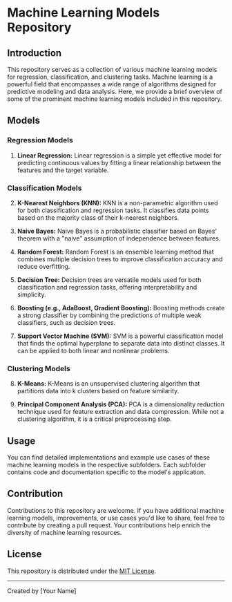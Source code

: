 # Machine Learning Models Repository

## Introduction

This repository serves as a collection of various machine learning models for regression, classification, and clustering tasks. Machine learning is a powerful field that encompasses a wide range of algorithms designed for predictive modeling and data analysis. Here, we provide a brief overview of some of the prominent machine learning models included in this repository.

## Models

### Regression Models

1. **Linear Regression:** Linear regression is a simple yet effective model for predicting continuous values by fitting a linear relationship between the features and the target variable.

### Classification Models

2. **K-Nearest Neighbors (KNN):** KNN is a non-parametric algorithm used for both classification and regression tasks. It classifies data points based on the majority class of their k-nearest neighbors.

3. **Naive Bayes:** Naive Bayes is a probabilistic classifier based on Bayes' theorem with a "naive" assumption of independence between features.

4. **Random Forest:** Random Forest is an ensemble learning method that combines multiple decision trees to improve classification accuracy and reduce overfitting.

5. **Decision Tree:** Decision trees are versatile models used for both classification and regression tasks, offering interpretability and simplicity.

6. **Boosting (e.g., AdaBoost, Gradient Boosting):** Boosting methods create a strong classifier by combining the predictions of multiple weak classifiers, such as decision trees.

7. **Support Vector Machine (SVM):** SVM is a powerful classification model that finds the optimal hyperplane to separate data into distinct classes. It can be applied to both linear and nonlinear problems.

### Clustering Models

8. **K-Means:** K-Means is an unsupervised clustering algorithm that partitions data into k clusters based on feature similarity.

9. **Principal Component Analysis (PCA):** PCA is a dimensionality reduction technique used for feature extraction and data compression. While not a clustering algorithm, it is a critical preprocessing step.

## Usage

You can find detailed implementations and example use cases of these machine learning models in the respective subfolders. Each subfolder contains code and documentation specific to the model's application.

## Contribution

Contributions to this repository are welcome. If you have additional machine learning models, improvements, or use cases you'd like to share, feel free to contribute by creating a pull request. Your contributions help enrich the diversity of machine learning resources.

## License

This repository is distributed under the [MIT License](LICENSE).

---
Created by [Your Name]

